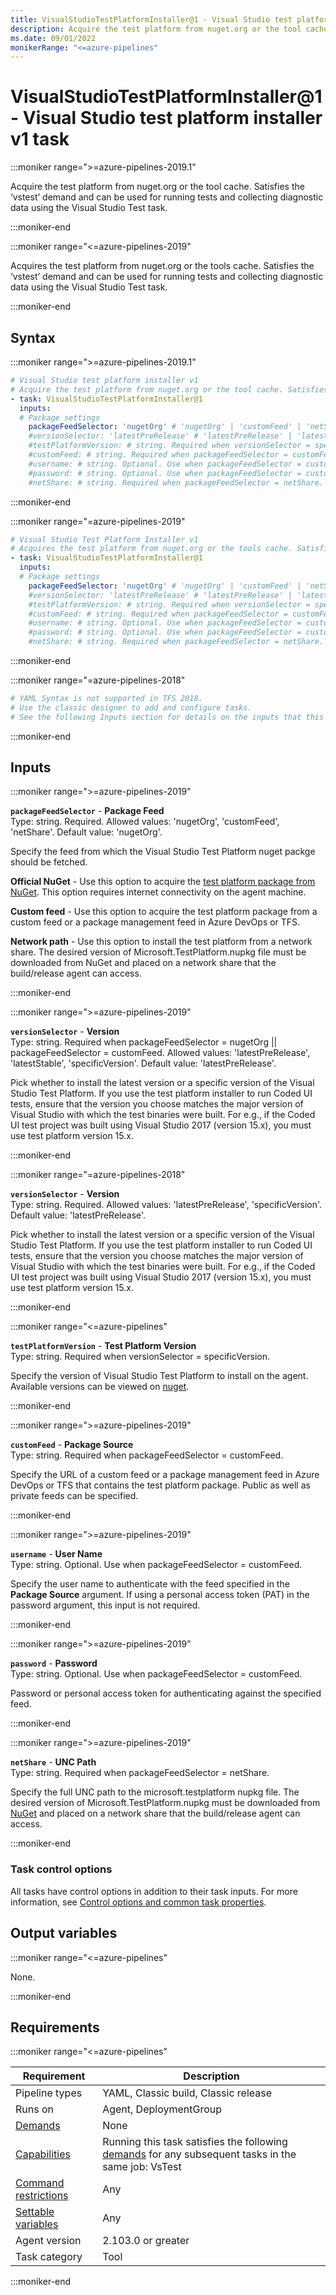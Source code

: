 ```yaml
---
title: VisualStudioTestPlatformInstaller@1 - Visual Studio test platform installer v1 task
description: Acquire the test platform from nuget.org or the tool cache. Satisfies the ‘vstest’ demand and can be used for running tests and collecting diagnostic data using the Visual Studio Test task.
ms.date: 09/01/2022
monikerRange: "<=azure-pipelines"
---
```


# VisualStudioTestPlatformInstaller@1 - Visual Studio test platform installer v1 task

<!-- :::description::: -->
:::moniker range=">=azure-pipelines-2019.1"

<!-- :::editable-content name="description"::: -->
Acquire the test platform from nuget.org or the tool cache. Satisfies the ‘vstest’ demand and can be used for running tests and collecting diagnostic data using the Visual Studio Test task.
<!-- :::editable-content-end::: -->

:::moniker-end

:::moniker range="<=azure-pipelines-2019"

<!-- :::editable-content name="description"::: -->
Acquires the test platform from nuget.org or the tools cache. Satisfies the ‘vstest’ demand and can be used for running tests and collecting diagnostic data using the Visual Studio Test task.
<!-- :::editable-content-end::: -->

:::moniker-end
<!-- :::description-end::: -->

<!-- :::syntax::: -->
## Syntax

:::moniker range=">=azure-pipelines-2019.1"

```yaml
# Visual Studio test platform installer v1
# Acquire the test platform from nuget.org or the tool cache. Satisfies the ‘vstest’ demand and can be used for running tests and collecting diagnostic data using the Visual Studio Test task.
- task: VisualStudioTestPlatformInstaller@1
  inputs:
  # Package settings
    packageFeedSelector: 'nugetOrg' # 'nugetOrg' | 'customFeed' | 'netShare'. Required. Package Feed. Default: 'nugetOrg'.
    #versionSelector: 'latestPreRelease' # 'latestPreRelease' | 'latestStable' | 'specificVersion'. Required when packageFeedSelector = nugetOrg || packageFeedSelector = customFeed. Version. Default: 'latestPreRelease'.
    #testPlatformVersion: # string. Required when versionSelector = specificVersion. Test Platform Version. 
    #customFeed: # string. Required when packageFeedSelector = customFeed. Package Source. 
    #username: # string. Optional. Use when packageFeedSelector = customFeed. User Name. 
    #password: # string. Optional. Use when packageFeedSelector = customFeed. Password. 
    #netShare: # string. Required when packageFeedSelector = netShare. UNC Path.
```

:::moniker-end

:::moniker range="=azure-pipelines-2019"

```yaml
# Visual Studio Test Platform Installer v1
# Acquires the test platform from nuget.org or the tools cache. Satisfies the ‘vstest’ demand and can be used for running tests and collecting diagnostic data using the Visual Studio Test task.
- task: VisualStudioTestPlatformInstaller@1
  inputs:
  # Package settings
    packageFeedSelector: 'nugetOrg' # 'nugetOrg' | 'customFeed' | 'netShare'. Required. Package Feed. Default: 'nugetOrg'.
    #versionSelector: 'latestPreRelease' # 'latestPreRelease' | 'latestStable' | 'specificVersion'. Required when packageFeedSelector = nugetOrg || packageFeedSelector = customFeed. Version. Default: 'latestPreRelease'.
    #testPlatformVersion: # string. Required when versionSelector = specificVersion. Test Platform Version. 
    #customFeed: # string. Required when packageFeedSelector = customFeed. Package Source. 
    #username: # string. Optional. Use when packageFeedSelector = customFeed. User Name. 
    #password: # string. Optional. Use when packageFeedSelector = customFeed. Password. 
    #netShare: # string. Required when packageFeedSelector = netShare. UNC Path.
```

:::moniker-end

:::moniker range="=azure-pipelines-2018"

```yaml
# YAML Syntax is not supported in TFS 2018.
# Use the classic designer to add and configure tasks.
# See the following Inputs section for details on the inputs that this task supports.
```

:::moniker-end
<!-- :::syntax-end::: -->

<!-- :::inputs::: -->
## Inputs

<!-- :::item name="packageFeedSelector"::: -->
:::moniker range=">=azure-pipelines-2019"

**`packageFeedSelector`** - **Package Feed**<br>
Type: string. Required. Allowed values: 'nugetOrg', 'customFeed', 'netShare'. Default value: 'nugetOrg'.<br>
<!-- :::editable-content name="helpMarkDown"::: -->
Specify the feed from which the Visual Studio Test Platform nuget packge should be fetched.

**Official NuGet** - Use this option to acquire the [test platform package from NuGet](https://www.nuget.org/packages/Microsoft.TestPlatform/). This option requires internet connectivity on the agent machine.

**Custom feed** - Use this option to acquire the test platform package from a custom feed or a package management feed in Azure DevOps or TFS.

**Network path** - Use this option to install the test platform from a network share. The desired version of Microsoft.TestPlatform.nupkg file must be downloaded from NuGet and placed on a network share that the build/release agent can access.
<!-- :::editable-content-end::: -->

:::moniker-end
<!-- :::item-end::: -->
<!-- :::item name="versionSelector"::: -->
:::moniker range=">=azure-pipelines-2019"

**`versionSelector`** - **Version**<br>
Type: string. Required when packageFeedSelector = nugetOrg || packageFeedSelector = customFeed. Allowed values: 'latestPreRelease', 'latestStable', 'specificVersion'. Default value: 'latestPreRelease'.<br>
<!-- :::editable-content name="helpMarkDown"::: -->
Pick whether to install the latest version or a specific version of the Visual Studio Test Platform.
If you use the test platform installer to run Coded UI tests, ensure that the version you choose matches the major version of Visual Studio with which the test binaries were built.
For e.g., if the Coded UI test project was built using Visual Studio 2017 (version 15.x), you must use test platform version 15.x.
<!-- :::editable-content-end::: -->

:::moniker-end

:::moniker range="=azure-pipelines-2018"

**`versionSelector`** - **Version**<br>
Type: string. Required. Allowed values: 'latestPreRelease', 'specificVersion'. Default value: 'latestPreRelease'.<br>
<!-- :::editable-content name="helpMarkDown"::: -->
Pick whether to install the latest version or a specific version of the Visual Studio Test Platform.
If you use the test platform installer to run Coded UI tests, ensure that the version you choose matches the major version of Visual Studio with which the test binaries were built.
For e.g., if the Coded UI test project was built using Visual Studio 2017 (version 15.x), you must use test platform version 15.x.
<!-- :::editable-content-end::: -->

:::moniker-end
<!-- :::item-end::: -->
<!-- :::item name="testPlatformVersion"::: -->
:::moniker range="<=azure-pipelines"

**`testPlatformVersion`** - **Test Platform Version**<br>
Type: string. Required when versionSelector = specificVersion.<br>
<!-- :::editable-content name="helpMarkDown"::: -->
Specify the version of Visual Studio Test Platform to install on the agent. Available versions can be viewed on <a href="https://www.nuget.org/packages/Microsoft.TestPlatform/">nuget</a>.
<!-- :::editable-content-end::: -->

:::moniker-end
<!-- :::item-end::: -->
<!-- :::item name="customFeed"::: -->
:::moniker range=">=azure-pipelines-2019"

**`customFeed`** - **Package Source**<br>
Type: string. Required when packageFeedSelector = customFeed.<br>
<!-- :::editable-content name="helpMarkDown"::: -->
Specify the URL of a custom feed or a package management feed in Azure DevOps or TFS that contains the test platform package. Public as well as private feeds can be specified.
<!-- :::editable-content-end::: -->

:::moniker-end
<!-- :::item-end::: -->
<!-- :::item name="username"::: -->
:::moniker range=">=azure-pipelines-2019"

**`username`** - **User Name**<br>
Type: string. Optional. Use when packageFeedSelector = customFeed.<br>
<!-- :::editable-content name="helpMarkDown"::: -->
Specify the user name to authenticate with the feed specified in the **Package Source** argument. If using a personal access token (PAT) in the password argument, this input is not required.
<!-- :::editable-content-end::: -->

:::moniker-end
<!-- :::item-end::: -->
<!-- :::item name="password"::: -->
:::moniker range=">=azure-pipelines-2019"

**`password`** - **Password**<br>
Type: string. Optional. Use when packageFeedSelector = customFeed.<br>
<!-- :::editable-content name="helpMarkDown"::: -->
Password or personal access token for authenticating against the specified feed.
<!-- :::editable-content-end::: -->

:::moniker-end
<!-- :::item-end::: -->
<!-- :::item name="netShare"::: -->
:::moniker range=">=azure-pipelines-2019"

**`netShare`** - **UNC Path**<br>
Type: string. Required when packageFeedSelector = netShare.<br>
<!-- :::editable-content name="helpMarkDown"::: -->
Specify the full UNC path to the microsoft.testplatform nupkg file. The desired version of Microsoft.TestPlatform.nupkg must be downloaded from [NuGet](https://www.nuget.org/packages/Microsoft.TestPlatform/) and placed on a network share that the build/release agent can access.
<!-- :::editable-content-end::: -->

:::moniker-end
<!-- :::item-end::: -->

### Task control options

All tasks have control options in addition to their task inputs. For more information, see [Control options and common task properties](/azure/devops/pipelines/yaml-schema/steps-task#common-task-properties).
<!-- :::inputs-end::: -->

<!-- :::outputVariables::: -->
## Output variables

:::moniker range="<=azure-pipelines"

None.

:::moniker-end
<!-- :::outputVariables-end::: -->

<!-- :::remarks::: -->
<!-- :::editable-content name="remarks"::: -->
<!-- :::editable-content-end::: -->
<!-- :::remarks-end::: -->

<!-- :::examples::: -->
<!-- :::editable-content name="examples"::: -->
<!-- :::editable-content-end::: -->
<!-- :::examples-end::: -->

<!-- :::properties::: -->
## Requirements

:::moniker range="<=azure-pipelines"

| Requirement | Description |
|-------------|-------------|
| Pipeline types | YAML, Classic build, Classic release |
| Runs on | Agent, DeploymentGroup |
| [Demands](/azure/devops/pipelines/process/demands) | None |
| [Capabilities](/azure/devops/pipelines/agents/agents#capabilities) | Running this task satisfies the following [demands](/azure/devops/pipelines/process/demands) for any subsequent tasks in the same job: VsTest |
| [Command restrictions](/azure/devops/pipelines/security/templates#agent-logging-command-restrictions) | Any |
| [Settable variables](/azure/devops/pipelines/security/templates#agent-logging-command-restrictions) | Any |
| Agent version |  2.103.0 or greater |
| Task category | Tool |

:::moniker-end
<!-- :::properties-end::: -->

<!-- :::see-also::: -->
<!-- :::editable-content name="seeAlso"::: -->
<!-- :::editable-content-end::: -->
<!-- :::see-also-end::: -->